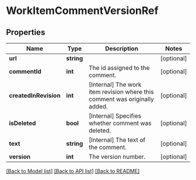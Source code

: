 # WorkItemCommentVersionRef

## Properties
Name | Type | Description | Notes
------------ | ------------- | ------------- | -------------
**url** | **string** |  | [optional] 
**commentId** | **int** | The id assigned to the comment. | [optional] 
**createdInRevision** | **int** | [Internal] The work item revision where this comment was originally added. | [optional] 
**isDeleted** | **bool** | [Internal] Specifies whether comment was deleted. | [optional] 
**text** | **string** | [Internal] The text of the comment. | [optional] 
**version** | **int** | The version number. | [optional] 

[[Back to Model list]](../README.md#documentation-for-models) [[Back to API list]](../README.md#documentation-for-api-endpoints) [[Back to README]](../README.md)


